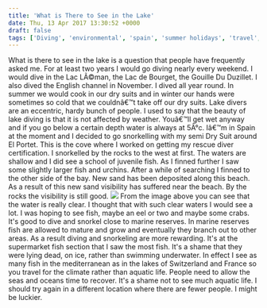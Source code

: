 ```yaml
---
title: 'What is There to See in the Lake'
date: Thu, 13 Apr 2017 13:30:52 +0000
draft: false
tags: ['Diving', 'environmental', 'spain', 'summer holidays', 'travel', 'Uncategorized']
---
```


What is there to see in the lake is a question that people have frequently asked me. For at least two years I would go diving nearly every weekend. I would dive in the Lac LÃ©man, the Lac de Bourget, the Gouille Du Duzillet. I also dived the English channel in November. I dived all year round. In summer we would cook in our dry suits and in winter our hands were sometimes so cold that we couldnâ€™t take off our dry suits. Lake divers are an eccentric, hardy bunch of people. I used to say that the beauty of lake diving is that it is not affected by weather. Youâ€™ll get wet anyway and if you go below a certain depth water is always at 5Â°c. Iâ€™m in Spain at the moment and I decided to go snorkelling with my semi Dry Suit around El Portet. This is the cove where I worked on getting my rescue diver certification. I snorkelled by the rocks to the west at first. The waters are shallow and I did see a school of juvenile fish. As I finned further I saw some slightly larger fish and urchins. After a while of searching I finned to the other side of the bay. New sand has been deposited along this beach. As a result of this new sand visibility has suffered near the beach. By the rocks the visibility is still good. ![](http://www.main-vision.com/richard/blog/wp-content/uploads/2017/04/img_1295.jpg) From the image above you can see that the water is really clear. I thought that with such clear waters I would see a lot. I was hoping to see fish, maybe an eel or two and maybe some crabs. It's good to dive and snorkel close to marine reserves. In marine reserves fish are allowed to mature and grow and eventually they branch out to other areas. As a result diving and snorkeling are more rewarding. It's at the supermarket fish section that I saw the most fish. It's a shame that they were lying dead, on ice, rather than swimming underwater. In effect I see as many fish in the mediterranean as in the lakes of Switzerland and France so you travel for the climate rather than aquatic life. People need to allow the seas and oceans time to recover. It's a shame not to see much aquatic life. I should try again in a different location where there are fewer people. I might be luckier.